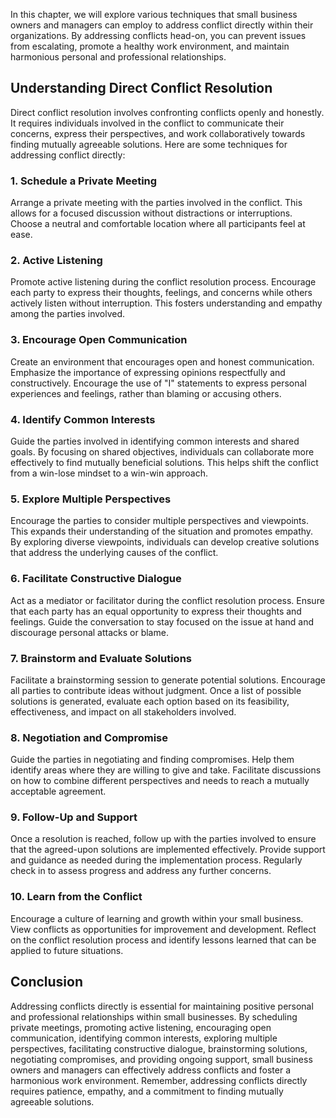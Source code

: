 
In this chapter, we will explore various techniques that small business owners and managers can employ to address conflict directly within their organizations. By addressing conflicts head-on, you can prevent issues from escalating, promote a healthy work environment, and maintain harmonious personal and professional relationships.

## Understanding Direct Conflict Resolution

Direct conflict resolution involves confronting conflicts openly and honestly. It requires individuals involved in the conflict to communicate their concerns, express their perspectives, and work collaboratively towards finding mutually agreeable solutions. Here are some techniques for addressing conflict directly:

### 1\. Schedule a Private Meeting

Arrange a private meeting with the parties involved in the conflict. This allows for a focused discussion without distractions or interruptions. Choose a neutral and comfortable location where all participants feel at ease.

### 2\. Active Listening

Promote active listening during the conflict resolution process. Encourage each party to express their thoughts, feelings, and concerns while others actively listen without interruption. This fosters understanding and empathy among the parties involved.

### 3\. Encourage Open Communication

Create an environment that encourages open and honest communication. Emphasize the importance of expressing opinions respectfully and constructively. Encourage the use of "I" statements to express personal experiences and feelings, rather than blaming or accusing others.

### 4\. Identify Common Interests

Guide the parties involved in identifying common interests and shared goals. By focusing on shared objectives, individuals can collaborate more effectively to find mutually beneficial solutions. This helps shift the conflict from a win-lose mindset to a win-win approach.

### 5\. Explore Multiple Perspectives

Encourage the parties to consider multiple perspectives and viewpoints. This expands their understanding of the situation and promotes empathy. By exploring diverse viewpoints, individuals can develop creative solutions that address the underlying causes of the conflict.

### 6\. Facilitate Constructive Dialogue

Act as a mediator or facilitator during the conflict resolution process. Ensure that each party has an equal opportunity to express their thoughts and feelings. Guide the conversation to stay focused on the issue at hand and discourage personal attacks or blame.

### 7\. Brainstorm and Evaluate Solutions

Facilitate a brainstorming session to generate potential solutions. Encourage all parties to contribute ideas without judgment. Once a list of possible solutions is generated, evaluate each option based on its feasibility, effectiveness, and impact on all stakeholders involved.

### 8\. Negotiation and Compromise

Guide the parties in negotiating and finding compromises. Help them identify areas where they are willing to give and take. Facilitate discussions on how to combine different perspectives and needs to reach a mutually acceptable agreement.

### 9\. Follow-Up and Support

Once a resolution is reached, follow up with the parties involved to ensure that the agreed-upon solutions are implemented effectively. Provide support and guidance as needed during the implementation process. Regularly check in to assess progress and address any further concerns.

### 10\. Learn from the Conflict

Encourage a culture of learning and growth within your small business. View conflicts as opportunities for improvement and development. Reflect on the conflict resolution process and identify lessons learned that can be applied to future situations.

## Conclusion

Addressing conflicts directly is essential for maintaining positive personal and professional relationships within small businesses. By scheduling private meetings, promoting active listening, encouraging open communication, identifying common interests, exploring multiple perspectives, facilitating constructive dialogue, brainstorming solutions, negotiating compromises, and providing ongoing support, small business owners and managers can effectively address conflicts and foster a harmonious work environment. Remember, addressing conflicts directly requires patience, empathy, and a commitment to finding mutually agreeable solutions.
